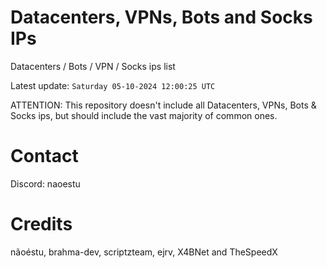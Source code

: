 # Datacenters, VPNs, Bots and Socks IPs
 
Datacenters / Bots / VPN / Socks ips list

Latest update: `Saturday 05-10-2024 12:00:25 UTC` 

ATTENTION: This repository doesn't include all Datacenters, VPNs, Bots & Socks ips, 
but should include the vast majority of common ones.

# Contact
Discord: naoestu

# Credits
nãoéstu, brahma-dev, scriptzteam, ejrv, X4BNet and TheSpeedX
